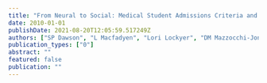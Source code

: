 ```yaml
---
title: "From Neural to Social: Medical Student Admissions Criteria and Engagement in a Social Learning Environment"
date: 2010-01-01
publishDate: 2021-08-20T12:05:59.517249Z
authors: ["SP Dawson", "L Macfadyen", "Lori Lockyer", "DM Mazzocchi-Jones"]
publication_types: ["0"]
abstract: ""
featured: false
publication: ""
---
```


